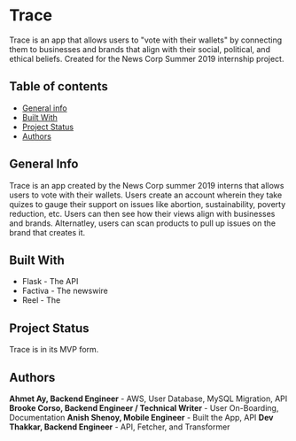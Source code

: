# Trace
Trace is an app that allows users to "vote with their wallets" by connecting them to businesses and brands that align with their social, political, and ethical beliefs. Created for the News Corp Summer 2019 internship project.

## Table of contents
* [General info](#general-info)
* [Built With](#built-with)
* [Project Status](#project-status)
* [Authors](#authors)

## General Info
Trace is an app created by the News Corp summer 2019 interns that allows users to vote with their wallets. Users create an account wherein they take quizes to gauge their support on issues like abortion, sustainability, poverty reduction, etc. Users can then see how their views align with businesses and brands. Alternatley, users can scan products to pull up issues on the brand that creates it. 

## Built With
* Flask - The API
* Factiva - The newswire
* Reel - The 

## Project Status
Trace is in its MVP form.

## Authors
**Ahmet Ay, Backend Engineer**  - AWS, User Database, MySQL Migration, API
**Brooke Corso, Backend Engineer / Technical Writer** - User On-Boarding, Documentation
**Anish Shenoy, Mobile Engineer** - Built the App, API
**Dev Thakkar, Backend Engineer** - API, Fetcher, and Transformer
